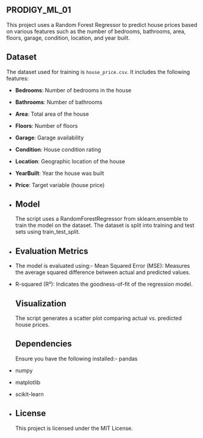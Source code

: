 ## PRODIGY_ML_01
This project uses a Random Forest Regressor to predict house prices based on various features such as the number of bedrooms, bathrooms, area, floors, garage, condition, location, and year built.

## Dataset
The dataset used for training is `house_price.csv`. It includes the following features:
- **Bedrooms**: Number of bedrooms in the house
- **Bathrooms**: Number of bathrooms
- **Area**: Total area of the house
- **Floors**: Number of floors
- **Garage**: Garage availability
- **Condition**: House condition rating
- **Location**: Geographic location of the house
- **YearBuilt**: Year the house was built
- **Price**: Target variable (house price)
  
- ## Model
  The script uses a RandomForestRegressor from sklearn.ensemble to train the model on the dataset. The dataset is split into training and test sets using train_test_split.
- ## Evaluation Metrics
- The model is evaluated using:- Mean Squared Error (MSE): Measures the average squared difference between actual and predicted values.
- R-squared (R²): Indicates the goodness-of-fit of the regression model.
  ## Visualization
  The script generates a scatter plot comparing actual vs. predicted house prices.
  ## Dependencies
  Ensure you have the following installed:- pandas
- numpy
- matplotlib
- scikit-learn
- ## License
  This project is licensed under the MIT License.

